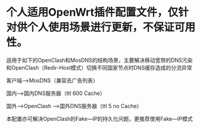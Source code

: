 # 个人适用OpenWrt插件配置文件，仅针对供个人使用场景进行更新，不保证可用性。

适用于如下的OpenClash和MosDNS的结构场景，主要解决移动宽带的DNS污染和OpenClash（Redir-Host模式）切换不同国家节点时DNS缓存造成的分流异常


客户端—>MosDNS（兼容去广告列表） 

国内—>国内DNS服务器（ttl 600 Cache）

国外—>OpenClash —>国外DNS服务器（ttl 5 no Cache）
              
本配置亦可解决OpenClash的Fake—IP的持久化问题，更推荐使用Fake—IP模式
